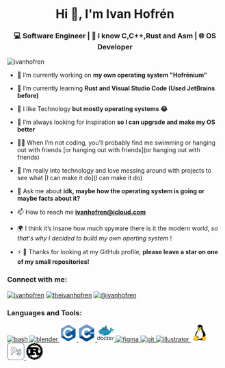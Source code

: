 <h1 align="center">Hi 👋, I'm Ivan Hofrén</h1>
<h3 align="center">💻 Software Engineer | 🚀 I know C,C++,Rust and Asm | 🌐 OS Developer</h3>

<p align="left"> <img src="https://komarev.com/ghpvc/?username=ivanhofren&label=Profile%20views&color=0e75b6&style=flat" alt="ivanhofren" /> </p>

- 🔭 I’m currently working on **my own operating system "Hofrénium"**

- 🌱 I’m currently learning **Rust and Visual Studio Code (Used JetBrains before)**

- 👯 I like Technology **but mostly operating systems 😂**

- 🤝 I’m always looking for inspiration **so I can upgrade and make my OS better**

- 🏊‍♂️ When I’m not coding, you’ll probably find me swimming or hanging out with friends [or hanging out with friends](or hanging out with friends)

- 🧠 I’m really into technology and love messing around with projects to see what [I can make it do](I can make it do)

- 💬 Ask me about **idk, maybe how the operating system is going or maybe facts about it?**

- 📫 How to reach me **ivanhofren@icloud.com**

- 🌍 I think it’s insane how much spyware there is it the modern world, *so that's why I decided to build my own operting system* !

- ⚡ 👯 Thanks for looking at my GitHub profile, **please leave a star on one of my small repositories!**

<h3 align="left">Connect with me:</h3>
<p align="left">
<a href="https://twitter.com/ivanhofren" target="blank"><img align="center" src="https://raw.githubusercontent.com/rahuldkjain/github-profile-readme-generator/master/src/images/icons/Social/twitter.svg" alt="ivanhofren" height="30" width="40" /></a>
<a href="https://instagram.com/theivanhofren" target="blank"><img align="center" src="https://raw.githubusercontent.com/rahuldkjain/github-profile-readme-generator/master/src/images/icons/Social/instagram.svg" alt="theivanhofren" height="30" width="40" /></a>
<a href="https://www.youtube.com/c/@ivanhofren" target="blank"><img align="center" src="https://raw.githubusercontent.com/rahuldkjain/github-profile-readme-generator/master/src/images/icons/Social/youtube.svg" alt="@ivanhofren" height="30" width="40" /></a>
</p>

<h3 align="left">Languages and Tools:</h3>
<p align="left"> <a href="https://www.gnu.org/software/bash/" target="_blank" rel="noreferrer"> <img src="https://www.vectorlogo.zone/logos/gnu_bash/gnu_bash-icon.svg" alt="bash" width="40" height="40"/> </a> <a href="https://www.blender.org/" target="_blank" rel="noreferrer"> <img src="https://download.blender.org/branding/community/blender_community_badge_white.svg" alt="blender" width="40" height="40"/> </a> <a href="https://www.cprogramming.com/" target="_blank" rel="noreferrer"> <img src="https://raw.githubusercontent.com/devicons/devicon/master/icons/c/c-original.svg" alt="c" width="40" height="40"/> </a> <a href="https://www.w3schools.com/cpp/" target="_blank" rel="noreferrer"> <img src="https://raw.githubusercontent.com/devicons/devicon/master/icons/cplusplus/cplusplus-original.svg" alt="cplusplus" width="40" height="40"/> </a> <a href="https://www.docker.com/" target="_blank" rel="noreferrer"> <img src="https://raw.githubusercontent.com/devicons/devicon/master/icons/docker/docker-original-wordmark.svg" alt="docker" width="40" height="40"/> </a> <a href="https://www.figma.com/" target="_blank" rel="noreferrer"> <img src="https://www.vectorlogo.zone/logos/figma/figma-icon.svg" alt="figma" width="40" height="40"/> </a> <a href="https://git-scm.com/" target="_blank" rel="noreferrer"> <img src="https://www.vectorlogo.zone/logos/git-scm/git-scm-icon.svg" alt="git" width="40" height="40"/> </a> <a href="https://www.adobe.com/in/products/illustrator.html" target="_blank" rel="noreferrer"> <img src="https://www.vectorlogo.zone/logos/adobe_illustrator/adobe_illustrator-icon.svg" alt="illustrator" width="40" height="40"/> </a> <a href="https://www.linux.org/" target="_blank" rel="noreferrer"> <img src="https://raw.githubusercontent.com/devicons/devicon/master/icons/linux/linux-original.svg" alt="linux" width="40" height="40"/> </a> <a href="https://www.photoshop.com/en" target="_blank" rel="noreferrer"> <img src="https://raw.githubusercontent.com/devicons/devicon/master/icons/photoshop/photoshop-line.svg" alt="photoshop" width="40" height="40"/> </a> <a href="https://www.rust-lang.org" target="_blank" rel="noreferrer"> <img src="https://raw.githubusercontent.com/devicons/devicon/master/icons/rust/rust-plain.svg" alt="rust" width="40" height="40"/> </a> </p>
